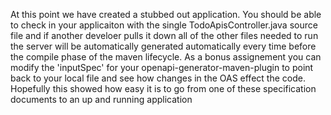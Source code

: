
At this point we have created a stubbed out application. You should be able to check in your applicaiton with the single TodoApisController.java source file and if another develoer pulls it down all of the other files needed to run the server will be automatically generated automatically every time before the compile phase of the maven lifecycle. As a bonus assignement you can modify the 'inputSpec' for your openapi-generator-maven-plugin to point back to your local file and see how changes in the OAS effect the code.
Hopefully this showed how easy it is to go from one of these specification documents to an up and running application

